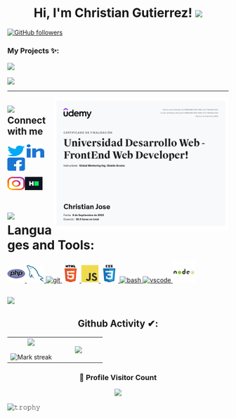 <h1 align="center">
Hi, I'm Christian Gutierrez!
	<a href="https://github.com/Bouaskaoun" target="_self">
		<img src="https://media.giphy.com/media/hvRJCLFzcasrR4ia7z/giphy.gif" width="30">
	</a>
</h1>


[![GitHub followers](https://img.shields.io/github/followers/Christianj1998.svg?style=social&label=Followers)](https://github.com/Christianj1998?tab=followers)

<!-- start -->
### My Projects ✨:

<a href="https://github.com/Christianj1998/aplicacionWedPresupuesto.git"><img align="center" src="https://github-readme-stats.vercel.app/api/pin/?username=Christianj1998&repo=aplicacionWedPresupuesto&theme=tokyonight"  /></a>

<a href="https://github.com/Christianj1998/wedAppControlEstudiantes.git"><img align="center" src="https://github-readme-stats.vercel.app/api/pin/?username=Christianj1998&repo=wedAppControlEstudiantes&theme=tokyonight" /></a>
	

<!-- End projects -->
<hr>

<!-- start cursos -->
<p><img align="right" src="UC-6856d328-a91d-486e-a7c1-7b94a0cc14e1.jpg" alt="Christianj1998" height='300' width='400' /></p


<!-- End cursos -->	 
## <img src="https://media.giphy.com/media/iY8CRBdQXODJSCERIr/giphy.gif" width="30px"> Connect with me
<p align="left"><a href="#" target="blank"><img align="center" 							     src="https://raw.githubusercontent.com/SubhadeepZilong/SubhadeepZilong/main/icons/Social/twitter.svg" alt="subhadeepzilong" height="30" width="40" /></a>
<a href="#" target="blank"><img align="center"							src="https://raw.githubusercontent.com/SubhadeepZilong/SubhadeepZilong/main/icons/Social/linked-in-alt.svg" alt="subhadeep-chakraborty-b341a8191" height="30" width="40" /></a
																																		   ><a href="#" target="blank"><img align="center" src="https://raw.githubusercontent.com/SubhadeepZilong/SubhadeepZilong/main/icons/Social/facebook.svg" alt="subhadeep.chakraborty.555" height="30" width="40" /></a>

<a href="#" target="blank"><img align="center" src="https://raw.githubusercontent.com/SubhadeepZilong/SubhadeepZilong/main/icons/Social/instagram.svg" alt="subhadeepzilong" height="30" width="40" /></a><a href="#" target="blank"><img align="center" src="https://raw.githubusercontent.com/SubhadeepZilong/SubhadeepZilong/main/icons/Social/hackerrank.svg" alt="subhadeepchakra3" height="30" width="40" /></a>
</p>


# <img src = "https://media2.giphy.com/media/QssGEmpkyEOhBCb7e1/giphy.gif?cid=ecf05e47a0n3gi1bfqntqmob8g9aid1oyj2wr3ds3mg700bl&rid=giphy.gif" width = 32px> Languages and Tools:

<p align="left"> 
<a href="https://www.php.com" target="_blank" rel="noreferrer"> <img src="https://raw.githubusercontent.com/devicons/devicon/master/icons/php/php-original.svg" alt="php" width="40" height="40"/> </a><a href="https://www.MySql.org" target="_blank" rel="noreferrer"> <img src="https://raw.githubusercontent.com/devicons/devicon/master/icons/mysql/mysql-original.svg" alt="python" width="40" height="40"/> </a><a href="https://git-scm.com/" target="_blank" rel="noreferrer"> <img src="https://www.vectorlogo.zone/logos/git-scm/git-scm-icon.svg" alt="git" width="40" height="40"/> </a> <a href="https://www.w3.org/html/" target="_blank" rel="noreferrer"> <img src="https://raw.githubusercontent.com/devicons/devicon/master/icons/html5/html5-original-wordmark.svg" alt="html5" width="40" height="40"/> </a> <a href="https://developer.mozilla.org/en-US/docs/Web/JavaScript" target="_blank" rel="noreferrer"> <img src="https://raw.githubusercontent.com/devicons/devicon/master/icons/javascript/javascript-original.svg" alt="javascript" width="40" height="40"/> </a> <a href="https://www.w3schools.com/css/" target="_blank" rel="noreferrer"> <img src="https://raw.githubusercontent.com/devicons/devicon/master/icons/css3/css3-original-wordmark.svg" alt="css3" width="40" height="40"/> </a> <a href="https://www.gnu.org/software/bash/" target="_blank" rel="noreferrer"> <img src="https://www.vectorlogo.zone/logos/gnu_bash/gnu_bash-icon.svg" alt="bash" width="40" height="40"/> </a><a href="https://code.visualstudio.com/" target="_blank" rel="noreferrer"> <img src="https://raw.githubusercontent.com/UjwalKandi/UjwalKandi/changes-to-readme/svg/visual-studio-code-1.svg" alt="vscode" width="40" height="40"/> </a> <a href="https://nodejs.org/es" target="_blank" rel="noreferrer"> <img src="https://github.com/devicons/devicon/blob/master/icons/nodejs/nodejs-original-wordmark.svg" alt="node" width="50" height="50"/> </a> 

##




<img src="https://user-images.githubusercontent.com/73097560/115834477-dbab4500-a447-11eb-908a-139a6edaec5c.gif"></a>

<!--- stats & Trophy (start) -->
<h2 align="center"> Github Activity ✔:</h2>
<p align="center">
  <!--- stats (start) -->
<table align="center">
<tr border="none">
<td width="50%" align="center">
  
  <img  align="center"  src="https://github-readme-stats.vercel.app/api?username=Christianj1998&theme=dark&show_icons=true&count_private=true" />
  <br></br>
  <img  title="🔥 Get streak stats for your profile at git.io/streak-stats" alt="Mark streak" src="https://github-readme-streak-stats.herokuapp.com/?user=Christianj1998&theme=dark&hide_border=false" /> 
</td>

<td width="50%" align="center">

  <img  align="center"  src="https://github-readme-stats.anuraghazra1.vercel.app/api/top-langs/?username=Christianj1998&theme=dark&hide_border=false&no-bg=true&no-frame=true&langs_count=10"/>
  
  </td>
</tr>
</table>
<!--- stats (end) -->



<!-- retro visitor counter --> 
<div align=center>
  <h3><b>📍 Profile Visitor Count</b></h3>
</div>
<p align="center" >   
  <img src="https://profile-counter.glitch.me/Christianj1998/count.svg" />  
</p>


![𝚝𝚛𝚘𝚙𝚑𝚢](https://github-profile-trophy.vercel.app/?username=Christianj1998&column=9&margin-w=15&margin-h=15&no-bg=true&no-frame=true&theme=juicyfresh)
  

